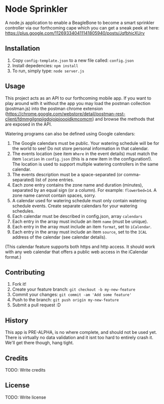 # Node Sprinkler

A node.js application to enable a BeagleBone to become a smart sprinkler controller via our forthcoming cape which you can get a sneak peek at here: https://plus.google.com/112693340411141805940/posts/JqfbhicXUrv

## Installation

1. Copy `config-template.json` to a new file called: `config.json`
2. Install depedencies: `npm install`
3. To run, simply type: `node server.js`

## Usage

This project acts as an API to our forthcoming mobile app.  If you want to play around with it without the app you may load the postman collection (postman.js) into the postman chrome extension (https://chrome.google.com/webstore/detail/postman-rest-client/fdmmgilgnpjigdojojpjoooidkmcomcm) and browse the methods that are exposed in the API.

Watering programs can also be defined using Google calendars:
1. The Google calendars must be public. Your watering schedule will be for the world to see! Do not store personal information in that calendar.
2. The events location (see item `Where` in the event details) must match the item `location` in `config.json` (this is a new item in the configuration!). The location is used to support multiple watering controllers in the same calendar.
3. The events description must be a space-separated (or comma-separated) list of zone entries.
4. Each zone entry contains the zone name and duration (minutes), separated by an equal sign (or a column). For example: `flowerbed=14`. A zone name cannot contain spaces, sorry.
5. A calendar used for watering schedule must only contain watering schedule events. Create separate calendars for your watering schedules.
6. Each calendar must be described in config.json, array `calendars`
7. Each entry in the array must include an item `name` (must be unique).
8. Each entry in the array must include an item `format`, set to `iCalendar`.
9. Each entry in the array must include an item `source`, set to the `ICAL` address of the calendar (see calendar details).

(This calendar feature supports both https and http access. It should work with any web calendar that offers a public web access in the iCalendar format.)

## Contributing

1. Fork it!
2. Create your feature branch: `git checkout -b my-new-feature`
3. Commit your changes: `git commit -am 'Add some feature'`
4. Push to the branch: `git push origin my-new-feature`
5. Submit a pull request :D

## History

This app is PRE-ALPHA, is no where complete, and should not be used yet.  There is virtually no data validation and it isnt too hard to entirely crash it.  We'll get there though, hang tight.

## Credits

TODO: Write credits

## License

TODO: Write license
